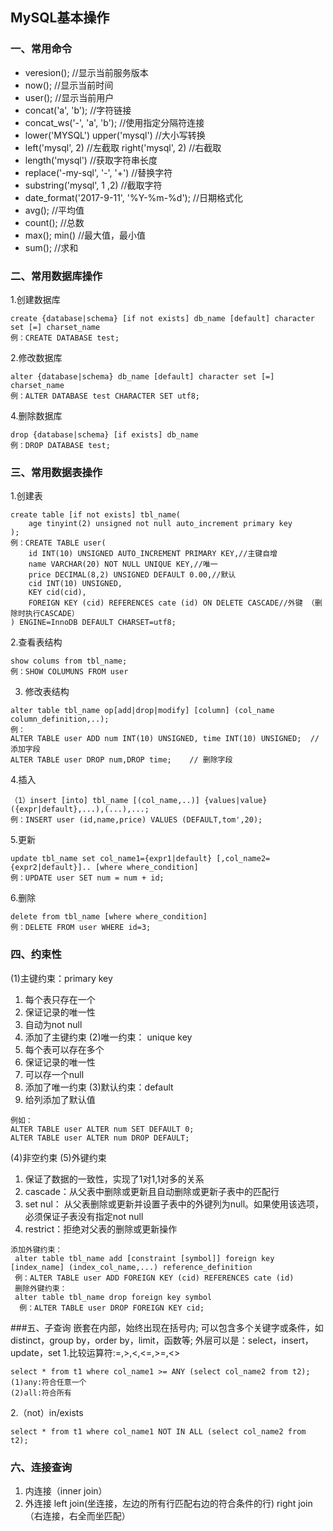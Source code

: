 ## MySQL基本操作

### 一、常用命令
- veresion();    //显示当前服务版本
- now();     //显示当前时间
- user();    //显示当前用户
- concat('a', 'b');     //字符链接
- concat_ws('-', 'a', 'b'); //使用指定分隔符连接
- lower('MYSQL') upper('mysql') //大小写转换
- left('mysql', 2)  //左截取 right('mysql', 2) //右截取
- length('mysql')   //获取字符串长度
- replace('-my-sql', '-', '+')  //替换字符
- substring('mysql', 1 ,2)  //截取字符
- date_format('2017-9-11', '%Y-%m-%d'); //日期格式化
- avg();    //平均值
- count();  //总数
- max(); min()   //最大值，最小值
- sum();    //求和

### 二、常用数据库操作
1.创建数据库
```
create {database|schema} [if not exists] db_name [default] character set [=] charset_name
例：CREATE DATABASE test;
```
2.修改数据库
``` 
alter {database|schema} db_name [default] character set [=] charset_name
例：ALTER DATABASE test CHARACTER SET utf8;
```
4.删除数据库
``` 
drop {database|schema} [if exists] db_name
例：DROP DATABASE test;
```

### 三、常用数据表操作
1.创建表
``` 
create table [if not exists] tbl_name(
    age tinyint(2) unsigned not null auto_increment primary key
);
例：CREATE TABLE user(
    id INT(10) UNSIGNED AUTO_INCREMENT PRIMARY KEY,//主键自增
    name VARCHAR(20) NOT NULL UNIQUE KEY,//唯一
    price DECIMAL(8,2) UNSIGNED DEFAULT 0.00,//默认
    cid INT(10) UNSIGNED,
    KEY cid(cid),
    FOREIGN KEY (cid) REFERENCES cate (id) ON DELETE CASCADE//外键 （删除时执行CASCADE）
) ENGINE=InnoDB DEFAULT CHARSET=utf8;
```
2.查看表结构
``` 
show colums from tbl_name;
例：SHOW COLUMUNS FROM user
```
3. 修改表结构
``` 
alter table tbl_name op[add|drop|modify] [column] (col_name column_definition,..);
例：
ALTER TABLE user ADD num INT(10) UNSIGNED, time INT(10) UNSIGNED;  // 添加字段
ALTER TABLE user DROP num,DROP time;    // 删除字段
```
4.插入
``` 
（1）insert [into] tbl_name [(col_name,..)] {values|value} ({expr|default},...),(...),...;
例：INSERT user (id,name,price) VALUES (DEFAULT,tom',20);
```
5.更新
``` 
update tbl_name set col_name1={expr1|default} [,col_name2={expr2|default}].. [where where_condition]
例：UPDATE user SET num = num + id;
```
6.删除
``` 
delete from tbl_name [where where_condition]
例：DELETE FROM user WHERE id=3;
```

### 四、约束性
(1)主键约束：primary key
1. 每个表只存在一个
2. 保证记录的唯一性
3. 自动为not null
4. 添加了主键约束
(2)唯一约束： unique key
1. 每个表可以存在多个
2. 保证记录的唯一性
3. 可以存一个null
4. 添加了唯一约束
(3)默认约束：default
1. 给列添加了默认值
``` 
例如：
ALTER TABLE user ALTER num SET DEFAULT 0;
ALTER TABLE user ALTER num DROP DEFAULT;
```
(4)非空约束
(5)外键约束
1. 保证了数据的一致性，实现了1对1,1对多的关系
2. cascade：从父表中删除或更新且自动删除或更新子表中的匹配行
3. set nul： 从父表删除或更新并设置子表中的外键列为null。如果使用该选项，必须保证子表没有指定not null
4. restrict：拒绝对父表的删除或更新操作
``` 
添加外键约束：
 alter table tbl_name add [constraint [symbol]] foreign key [index_name] (index_col_name,...) reference_definition
 例：ALTER TABLE user ADD FOREIGN KEY (cid) REFERENCES cate (id)
 删除外键约束：
 alter table tbl_name drop foreign key symbol
  例：ALTER TABLE user DROP FOREIGN KEY cid;
```
###五、子查询
嵌套在内部，始终出现在括号内;
可以包含多个关键字或条件，如distinct，group by，order by，limit，函数等;
外层可以是：select，insert，update，set
1.比较运算符:=,>,<,<=,>=,<>
``` 
select * from t1 where col_name1 >= ANY (select col_name2 from t2);
(1)any:符合任意一个
(2)all:符合所有
```
2.（not）in/exists
```
select * from t1 where col_name1 NOT IN ALL (select col_name2 from t2);
```

### 六、连接查询
1. 内连接（inner join）
2. 外连接
left join(坐连接，左边的所有行匹配右边的符合条件的行)  right join（右连接，右全而坐匹配）


